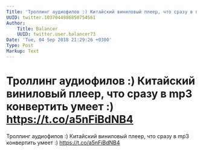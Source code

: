 ```yaml
---
Title: 'Троллинг аудиофилов :) Китайский виниловый плеер, что сразу в mp3 конвертить умеет :) https://t.co/a5nFiBdNB4'
UUID: twitter.1037044986850754561
Author:
    Title: Balancer
    UUID: twitter.user.balancer73
Date: 'Tue, 04 Sep 2018 21:29:26 +0300'
Type: Post
Markup: Text
---
```


# Троллинг аудиофилов :) Китайский виниловый плеер, что сразу в mp3 конвертить умеет :) https://t.co/a5nFiBdNB4

Троллинг аудиофилов :) Китайский виниловый плеер, что сразу
в mp3 конвертить умеет :) https://t.co/a5nFiBdNB4
